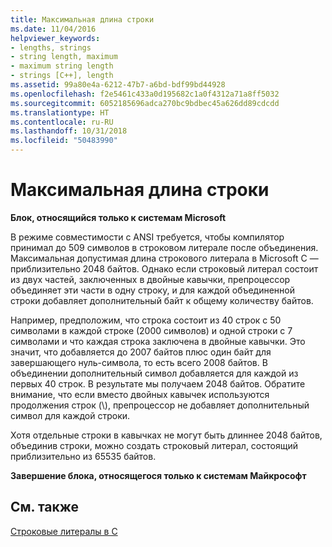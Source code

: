 ```yaml
---
title: Максимальная длина строки
ms.date: 11/04/2016
helpviewer_keywords:
- lengths, strings
- string length, maximum
- maximum string length
- strings [C++], length
ms.assetid: 99a80e4a-6212-47b7-a6bd-bdf99bd44928
ms.openlocfilehash: f2e5461c433a0d195682c1a0f4312a71a8ff5032
ms.sourcegitcommit: 6052185696adca270bc9bdbec45a626dd89cdcdd
ms.translationtype: HT
ms.contentlocale: ru-RU
ms.lasthandoff: 10/31/2018
ms.locfileid: "50483990"
---
```

# <a name="maximum-string-length"></a>Максимальная длина строки

**Блок, относящийся только к системам Microsoft**

В режиме совместимости с ANSI требуется, чтобы компилятор принимал до 509 символов в строковом литерале после объединения. Максимальная допустимая длина строкового литерала в Microsoft C — приблизительно 2048 байтов. Однако если строковый литерал состоит из двух частей, заключенных в двойные кавычки, препроцессор объединяет эти части в одну строку, и для каждой объединенной строки добавляет дополнительный байт к общему количеству байтов.

Например, предположим, что строка состоит из 40 строк с 50 символами в каждой строке (2000 символов) и одной строки с 7 символами и что каждая строка заключена в двойные кавычки. Это значит, что добавляется до 2007 байтов плюс один байт для завершающего нуль-символа, то есть всего 2008 байтов. В объединении дополнительный символ добавляется для каждой из первых 40 строк. В результате мы получаем 2048 байтов. Обратите внимание, что если вместо двойных кавычек используются продолжения строк (\\), препроцессор не добавляет дополнительный символ для каждой строки.

Хотя отдельные строки в кавычках не могут быть длиннее 2048 байтов, объединив строки, можно создать строковый литерал, состоящий приблизительно из 65535 байтов.

**Завершение блока, относящегося только к системам Майкрософт**

## <a name="see-also"></a>См. также

[Строковые литералы в C](../c-language/c-string-literals.md)